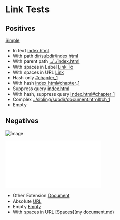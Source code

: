 # Link Tests

## Positives

[Simple](index.md)

* In text [index.html](index.md).
* With path [dir/subdir/index.html](dir/subdir/index.md)
* With parent path [../../index.html](../../index.md)
* With spaces in Label [Link To](index.md)
* With spaces in URL [Link](sub%20dir/my%20document.md)
* Hash only [#chapter_1](#chapter_1)
* With hash [index.html#chapter_1](index.md#chapter_1)
* Suppress query [index.html](index.md?abc=123&def=2)
* With hash, suppress query [index.html#chapter_1](index.md?abc=123#chapter_1)
* Complex [../sibling/subdir/document.html#ch_1](../sibling/subdir/document.md?abc=1&def=2#ch_1)
* Empty [](index.md)

## Negatives

![Image](picture.png)

![Quirky](picture.md)

* Other Extension [Document](doc.pdf)
* Absolute [URL](https://github.com/mastersign/mddata/blob/master/README.md)
* Empty [Empty]()
* With spaces in URL [Spaces](my document.md)
